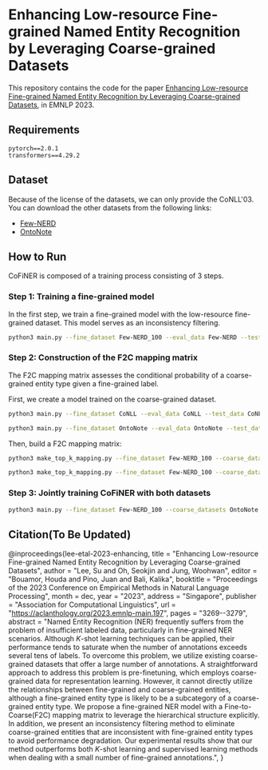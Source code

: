 # Enhancing Low-resource Fine-grained Named Entity Recognition by Leveraging Coarse-grained Datasets

This repository contains the code for the paper [Enhancing Low-resource Fine-grained Named Entity Recognition by Leveraging Coarse-grained Datasets](https://aclanthology.org/2023.emnlp-main.197/), in EMNLP 2023.

## Requirements
    pytorch==2.0.1
    transformers==4.29.2

## Dataset
Because of the license of the datasets, we can only provide the CoNLL'03. You can download the other datasets from the following links:

- [Few-NERD](https://ningding97.github.io/fewnerd/)
- [OntoNote](https://catalog.ldc.upenn.edu/LDC2013T19)

## How to Run
CoFiNER is composed of a training process consisting of 3 steps.

### Step 1: Training a fine-grained model
In the first step, we train a fine-grained model with the low-resource fine-grained dataset. This model serves as an inconsistency filtering.
```bash
python3 main.py --fine_dataset Few-NERD_100 --eval_data Few-NERD --test_data Few-NERD --epochs 30 --overwrite_output_dir  --overwrite_cache  --do_train --do_eval --do_predict --model_type roberta --model_name_or_path roberta-large --suffix roberta-large 
```


### Step 2: Construction of the F2C mapping matrix
The F2C mapping matrix assesses the conditional probability of a coarse-grained entity type given a fine-grained label.

First, we create a model trained on the coarse-grained dataset.
```bash
python3 main.py --fine_dataset CoNLL --eval_data CoNLL --test_data CoNLL --epochs 50 --overwrite_output_dir --do_train --do_eval --do_predict --model_type roberta --model_name_or_path roberta-large --suffix roberta-large

python3 main.py --fine_dataset OntoNote --eval_data OntoNote --test_data OntoNote --epochs 50 --overwrite_output_dir --do_train --do_eval --do_predict --model_type roberta --batch_size 16 --model_name_or_path roberta-large --suffix roberta-large
```

Then, build a F2C mapping matrix:
```bash
python3 make_top_k_mapping.py --fine_dataset Few-NERD_100 --coarse_dataset CoNLL --mapping_top_k 1 --model_type roberta --model_name_or_path roberta-large

python3 make_top_k_mapping.py --fine_dataset Few-NERD_100 --coarse_dataset OntoNote --mapping_top_k 1 --model_type roberta --model_name_or_path roberta-large
```

### Step 3: Jointly training CoFiNER with both datasets
```bash
python3 main.py --fine_dataset Few-NERD_100 --coarse_datasets OntoNote --eval_data Few-NERD --test_data Few-NERD --epochs 30 --overwrite_output_dir --overwrite_cache --do_train --do_eval --do_predict --loss coarseFilter --mapping_top_k 1 --batch_size 16 --model_type roberta --model_name_or_path roberta-large --suffix roberta-large_top1_coarseFilter
```




## Citation(To Be Updated)
@inproceedings{lee-etal-2023-enhancing,
    title = "Enhancing Low-resource Fine-grained Named Entity Recognition by Leveraging Coarse-grained Datasets",
    author = "Lee, Su  and
      Oh, Seokjin  and
      Jung, Woohwan",
    editor = "Bouamor, Houda  and
      Pino, Juan  and
      Bali, Kalika",
    booktitle = "Proceedings of the 2023 Conference on Empirical Methods in Natural Language Processing",
    month = dec,
    year = "2023",
    address = "Singapore",
    publisher = "Association for Computational Linguistics",
    url = "https://aclanthology.org/2023.emnlp-main.197",
    pages = "3269--3279",
    abstract = "Named Entity Recognition (NER) frequently suffers from the problem of insufficient labeled data, particularly in fine-grained NER scenarios. Although $K$-shot learning techniques can be applied, their performance tends to saturate when the number of annotations exceeds several tens of labels. To overcome this problem, we utilize existing coarse-grained datasets that offer a large number of annotations. A straightforward approach to address this problem is pre-finetuning, which employs coarse-grained data for representation learning. However, it cannot directly utilize the relationships between fine-grained and coarse-grained entities, although a fine-grained entity type is likely to be a subcategory of a coarse-grained entity type. We propose a fine-grained NER model with a Fine-to-Coarse(F2C) mapping matrix to leverage the hierarchical structure explicitly. In addition, we present an inconsistency filtering method to eliminate coarse-grained entities that are inconsistent with fine-grained entity types to avoid performance degradation. Our experimental results show that our method outperforms both $K$-shot learning and supervised learning methods when dealing with a small number of fine-grained annotations.",
}
